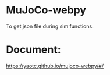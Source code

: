 
# MuJoCo-webpy

To get json file during sim functions.

# Document:

https://yaotc.github.io/mujoco-webpy/#/
